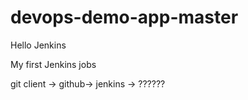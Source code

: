 # devops-demo-app-master
Hello Jenkins

My first Jenkins jobs

git client -> github-> jenkins -> ??????
